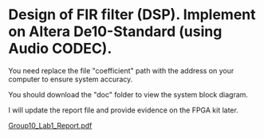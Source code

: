 # Design of FIR filter (DSP). Implement on Altera De10-Standard (using Audio CODEC). 

You need replace the file "coefficient" path with the address on your computer to ensure system accuracy.

You should download the "doc" folder to view the system block diagram. 

I will update the report file and provide evidence on the FPGA kit later.

[Group10_Lab1_Report.pdf](report/Group10_Lab1_Report.pdf)
